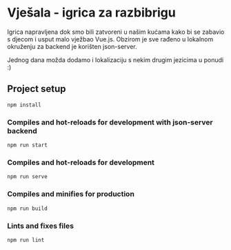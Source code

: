Vješala - igrica za razbibrigu
==========================

Igrica napravljena dok smo bili zatvoreni u našim kućama kako bi se zabavio s djecom i usput malo vježbao Vue.js.
Obzirom je sve rađeno u lokalnom okruženju za backend je korišten json-server.

Jednog dana možda dodamo i lokalizaciju s nekim drugim jezicima u ponudi :)

## Project setup
```
npm install
```

### Compiles and hot-reloads for development with json-server backend
```
npm run start
```

### Compiles and hot-reloads for development
```
npm run serve
```

### Compiles and minifies for production
```
npm run build
```

### Lints and fixes files
```
npm run lint
```

